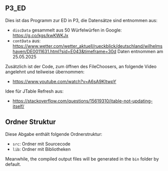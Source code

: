 ## P3_ED

Dies ist das Programm zur ED in P3, die Datensätze sind entnommen aus:
- `discData` gesammelt aus 50 Würfelwürfen in Google: https://g.co/kgs/kwKWKJx
- `contData` aus: https://www.wetter.com/wetter_aktuell/rueckblick/deutschland/wilhelmshaven/DE0011631.html?sid=E043&timeframe=30d Daten entnommen am 25.05.2025

Zusätzlich ist der Code, zum öffnen des FileChoosers, an folgende Video angelehnt und teilweise übernommen:
- https://www.youtube.com/watch?v=A6sA9KItwpY

Idee für JTable Refresh aus:
- https://stackoverflow.com/questions/15619310/jtable-not-updating-itself/

## Ordner Struktur

Diese Abgabe enthält folgende Ordnerstruktur:

- `src`: Ordner mit Sourcecode
- `lib`: Ordner mit Bibliotheken

Meanwhile, the compiled output files will be generated in the `bin` folder by default.
